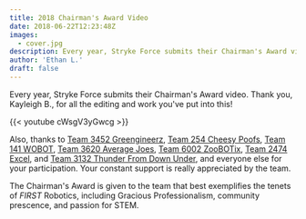```yaml
---
title: 2018 Chairman's Award Video
date: 2018-06-22T12:23:48Z
images:
  - cover.jpg
description: Every year, Stryke Force submits their Chairman's Award video.
author: 'Ethan L.'
draft: false
---
```


Every year, Stryke Force submits their Chairman's Award video. Thank you, Kayleigh B., for all the editing and work you've put into this!

<!--more-->

{{< youtube cWsgV3yGwcg >}}

Also, thanks to [Team 3452 Greengineerz](http://www.greengineerz.org/), [Team 254 Cheesy Poofs](https://www.team254.com/), [Team 141 WOBOT](http://www.team141.net/), [Team 3620 Average Joes](https://frc.stjoerobotics.com/), [Team 6002 ZooBOTix](http://kcentralrobotics.blogspot.com/), [Team 2474 Excel](https://www.facebook.com/2474Excel/), and [Team 3132 Thunder From Down Under](http://www.thethunderdownunder.org/), and everyone else for your participation. Your constant support is really appreciated by the team.

The Chairman's Award is given to the team that best exemplifies the tenets of _FIRST_ Robotics, including Gracious Professionalism, community prescence, and passion for STEM.

